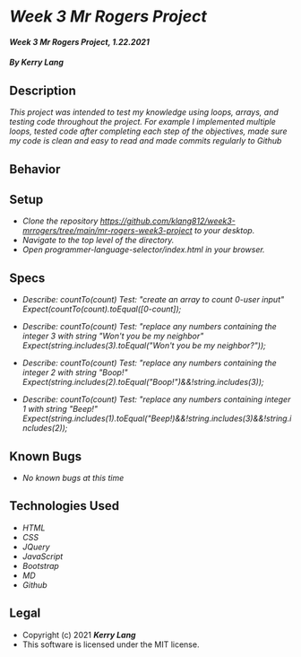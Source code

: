 

# *Week 3 Mr Rogers Project*

#### *Week 3 Mr Rogers Project, 1.22.2021*

#### *By Kerry Lang*

## Description
_This project was intended to test my knowledge using loops, arrays, and testing code throughout the project. For example I implemented  multiple loops, tested code after completing each step of the objectives, made sure my code is clean and easy to read and made commits regularly to Github_

## Behavior

## Setup
* _Clone the repository https://github.com/klang812/week3-mrrogers/tree/main/mr-rogers-week3-project to your desktop._
* _Navigate to the top level of the directory._
* _Open programmer-language-selector/index.html in your browser._

## Specs

* _Describe: countTo(count)_
  _Test:  "create an array to count 0-user input"_
  _Expect(countTo(count).toEqual([0-count]);_

* _Describe: countTo(count)_
   _Test: "replace any numbers containing the integer 3 with string "Won't you be my neighbor"_
   _Expect(string.includes(3).toEqual("Won't you be my neighbor?"));_

* _Describe:  countTo(count)_
  _Test:  "replace any numbers containing the integer 2 with string "Boop!"_
  _Expect(string.includes(2).toEqual("Boop!")&&!string.includes(3));_

* _Describe: countTo(count)_
  _Test:  "replace any numbers containing integer 1 with string "Beep!"_
  _Expect(string.includes(1).toEqual("Beep!)&&!string.includes(3)&&!string.includes(2));_

## Known Bugs
* _No known bugs at this time_

## Technologies Used
* _HTML_
* _CSS_
* _JQuery_
* _JavaScript_
* _Bootstrap_
* _MD_
* _Github_

## Legal
* Copyright (c) 2021 **_Kerry Lang_**
* This software is licensed under the MIT license.
